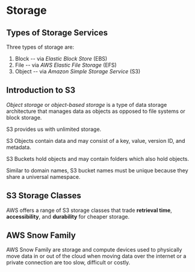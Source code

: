 # Storage

## Types of Storage Services

Three types of storage are:

1. Block -- via _Elastic Block Store_ (EBS)
1. File -- via _AWS Elastic File Storage_ (EFS)
1. Object -- via _Amazon Simple Storage Service_ (S3)

## Introduction to S3

_Object storage_ or _object-based storage_ is a type of data storage architecture that manages data as objects as opposed to file systems or block storage.

S3 provides us with unlimited storage.

S3 Objects contain data and may consist of a key, value, version ID, and metadata.

S3 Buckets hold objects and may contain folders which also hold objects.

Similar to domain names, S3 bucket names must be unique because they share a universal namespace.

## S3 Storage Classes

AWS offers a range of S3 storage classes that trade **retrieval time**, **accessibility**, and **durability** for cheaper storage.

## AWS Snow Family

AWS Snow Family are storage and compute devices used to physically move data in or out of the cloud when moving data over the internet or a private connection are too slow, difficult or costly.

